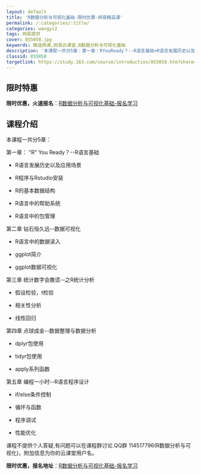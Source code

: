 ```yaml
---
layout: default
title: 'R数据分析与可视化基础-限时优惠-网易精品课'
permalink: /:categories/:title/
categories: wangyi2
tags: 网易提供
cover: 855058.jpg
keywords: 精选网课,网易云课堂,R数据分析与可视化基础
description: '本课程一共分5章：第一章：RYouReady？--R语言基础+R语言发展历史以及应用场景+R程序与Rstudio安装+R'
classid: 855058
targetlink: https://study.163.com/course/introduction/855058.htm?share=1&shareId=1025206652&utm_campaign=share&utm_medium=iphoneShare&utm_source=&utm_u=1025206652
---
```


## 限时特惠

**限时优惠，火速报名**：[R数据分析与可视化基础-报名学习](https://study.163.com/course/introduction/855058.htm?share=1&shareId=1025206652&utm_campaign=share&utm_medium=iphoneShare&utm_source=&utm_u=1025206652)

## 课程介绍

本课程一共分5章：

第一章： "R" You Ready？--R语言基础

+ R语言发展历史以及应用场景

+ R程序与Rstudio安装

+ R的基本数据结构

+ R语言中的帮助系统

+ R语言中的包管理

第二章 钻石恒久远--数据可视化

+ R语言中的数据读入

+ ggplot简介

+ ggplot数据可视化

第三章 统计数字会撒谎--之R统计分析

+ 假设检验，t检验

+ 相关性分析

+ 线性回归

第四章 点球成金--数据整理与数据分析

+ dplyr包使用

+ tidyr包使用

+ apply系列函数

第五章 编程一小时--R语言程序设计

+ if/else条件控制

+ 循环与函数

+ 程序调试

+ 性能优化



课程不提供个人答疑,有问题可以在课程群讨论.QQ群 114517796(R数据分析与可视化)，附加信息为你的云课堂用户名。

**限时优惠，报名地址**：[R数据分析与可视化基础-报名学习](https://study.163.com/course/introduction/855058.htm?share=1&shareId=1025206652&utm_campaign=share&utm_medium=iphoneShare&utm_source=&utm_u=1025206652)

